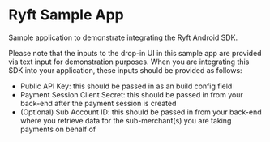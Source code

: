 # Ryft Sample App

Sample application to demonstrate integrating the Ryft Android SDK.

Please note that the inputs to the drop-in UI in this sample app are provided via text input for demonstration purposes.
When you are integrating this SDK into your application, these inputs should be provided as follows:

- Public API Key: this should be passed in as an build config field
- Payment Session Client Secret: this should be passed in from your back-end after the payment session is created
- (Optional) Sub Account ID: this should be passed in from your back-end where you retrieve data for the sub-merchant(s) you are taking payments on behalf of